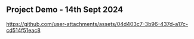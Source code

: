 ## Project Demo - 14th Sept 2024

https://github.com/user-attachments/assets/04d403c7-3b96-437d-a17c-cd514f51eac8
